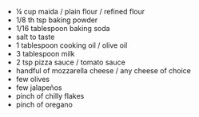 - ¼ cup maida / plain flour / refined flour
- 1/8 th tsp baking powder
- 1/16 tablespoon  baking soda
- salt to taste
- 1 tablespoon cooking oil / olive oil
- 3 tablespoon milk
- 2 tsp pizza sauce / tomato sauce
- handful of mozzarella cheese / any cheese of choice
- few olives
- few jalapeños
- pinch of chilly flakes
- pinch of oregano